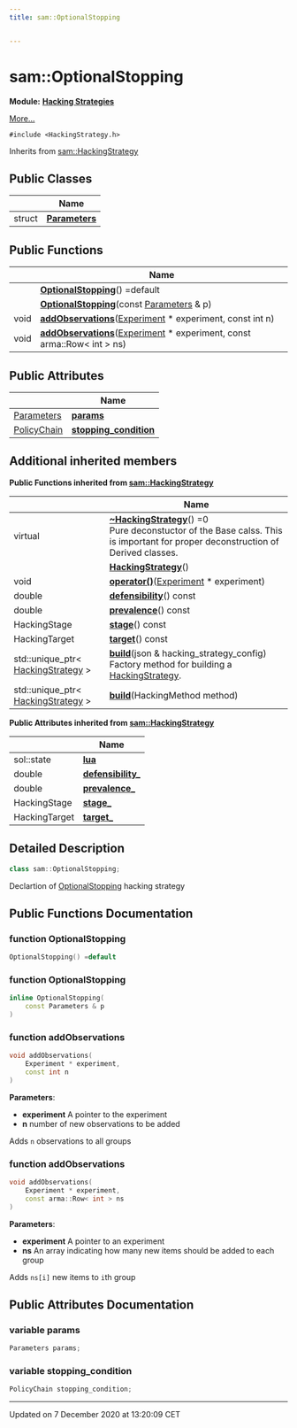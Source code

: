 ```yaml
---
title: sam::OptionalStopping


---
```


# sam::OptionalStopping


**Module:** **[Hacking Strategies](/doxygen/Modules/group___hacking_strategies/)**

 [More...](#detailed-description)


`#include <HackingStrategy.h>`


Inherits from [sam::HackingStrategy](/doxygen/Classes/classsam_1_1_hacking_strategy/)



## Public Classes

|                | Name           |
| -------------- | -------------- |
| struct | **[Parameters](/doxygen/Classes/structsam_1_1_optional_stopping_1_1_parameters/)**  |








## Public Functions

|                | Name           |
| -------------- | -------------- |
|  | **[OptionalStopping](/doxygen/Classes/classsam_1_1_optional_stopping/#function-optionalstopping)**() =default  |
|  | **[OptionalStopping](/doxygen/Classes/classsam_1_1_optional_stopping/#function-optionalstopping)**(const [Parameters](/doxygen/Classes/structsam_1_1_optional_stopping_1_1_parameters/) & p)  |
| void | **[addObservations](/doxygen/Classes/classsam_1_1_optional_stopping/#function-addobservations)**([Experiment](/doxygen/Classes/classsam_1_1_experiment/) * experiment, const int n)  |
| void | **[addObservations](/doxygen/Classes/classsam_1_1_optional_stopping/#function-addobservations)**([Experiment](/doxygen/Classes/classsam_1_1_experiment/) * experiment, const arma::Row< int > ns)  |


## Public Attributes

|                | Name           |
| -------------- | -------------- |
| [Parameters](/doxygen/Classes/structsam_1_1_optional_stopping_1_1_parameters/) | **[params](/doxygen/Classes/classsam_1_1_optional_stopping/#variable-params)**  |
| [PolicyChain](/doxygen/Classes/structsam_1_1_policy_chain/) | **[stopping_condition](/doxygen/Classes/classsam_1_1_optional_stopping/#variable-stopping_condition)**  |




## Additional inherited members










**Public Functions inherited from [sam::HackingStrategy](/doxygen/Classes/classsam_1_1_hacking_strategy/)**

|                | Name           |
| -------------- | -------------- |
| virtual  | **[~HackingStrategy](/doxygen/Classes/classsam_1_1_hacking_strategy/#function-~hackingstrategy)**() =0 <br>Pure deconstuctor of the Base calss. This is important for proper deconstruction of Derived classes.  |
|  | **[HackingStrategy](/doxygen/Classes/classsam_1_1_hacking_strategy/#function-hackingstrategy)**()  |
| void | **[operator()](/doxygen/Classes/classsam_1_1_hacking_strategy/#function-operator())**([Experiment](/doxygen/Classes/classsam_1_1_experiment/) * experiment)  |
| double | **[defensibility](/doxygen/Classes/classsam_1_1_hacking_strategy/#function-defensibility)**() const  |
| double | **[prevalence](/doxygen/Classes/classsam_1_1_hacking_strategy/#function-prevalence)**() const  |
| HackingStage | **[stage](/doxygen/Classes/classsam_1_1_hacking_strategy/#function-stage)**() const  |
| HackingTarget | **[target](/doxygen/Classes/classsam_1_1_hacking_strategy/#function-target)**() const  |
| std::unique_ptr< [HackingStrategy](/doxygen/Classes/classsam_1_1_hacking_strategy/) > | **[build](/doxygen/Classes/classsam_1_1_hacking_strategy/#function-build)**(json & hacking_strategy_config) <br>Factory method for building a [HackingStrategy](/doxygen/Classes/classsam_1_1_hacking_strategy/).  |
| std::unique_ptr< [HackingStrategy](/doxygen/Classes/classsam_1_1_hacking_strategy/) > | **[build](/doxygen/Classes/classsam_1_1_hacking_strategy/#function-build)**(HackingMethod method)  |


**Public Attributes inherited from [sam::HackingStrategy](/doxygen/Classes/classsam_1_1_hacking_strategy/)**

|                | Name           |
| -------------- | -------------- |
| sol::state | **[lua](/doxygen/Classes/classsam_1_1_hacking_strategy/#variable-lua)**  |
| double | **[defensibility_](/doxygen/Classes/classsam_1_1_hacking_strategy/#variable-defensibility_)**  |
| double | **[prevalence_](/doxygen/Classes/classsam_1_1_hacking_strategy/#variable-prevalence_)**  |
| HackingStage | **[stage_](/doxygen/Classes/classsam_1_1_hacking_strategy/#variable-stage_)**  |
| HackingTarget | **[target_](/doxygen/Classes/classsam_1_1_hacking_strategy/#variable-target_)**  |





## Detailed Description

```cpp
class sam::OptionalStopping;
```



























Declartion of [OptionalStopping](/doxygen/Classes/classsam_1_1_optional_stopping/) hacking strategy 









## Public Functions Documentation

### function OptionalStopping

```cpp
OptionalStopping() =default
```





























### function OptionalStopping

```cpp
inline OptionalStopping(
    const Parameters & p
)
```





























### function addObservations

```cpp
void addObservations(
    Experiment * experiment,
    const int n
)
```


**Parameters**: 

  * **experiment** A pointer to the experiment 
  * **n** number of new observations to be added 


























Adds `n` observations to all groups


### function addObservations

```cpp
void addObservations(
    Experiment * experiment,
    const arma::Row< int > ns
)
```


**Parameters**: 

  * **experiment** A pointer to an experiment 
  * **ns** An array indicating how many new items should be added to each group 


























Adds `ns[i]` new items to `i`th group




## Public Attributes Documentation

### variable params

```cpp
Parameters params;
```





























### variable stopping_condition

```cpp
PolicyChain stopping_condition;
```

































-------------------------------

Updated on  7 December 2020 at 13:20:09 CET